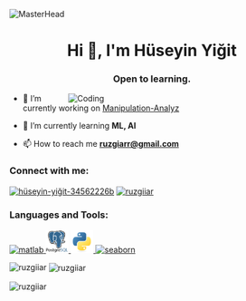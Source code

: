 ![MasterHead](https://camo.githubusercontent.com/2089c5a30ec40d4be7fc344934499d7bd17fb4924b1b4584b42ca35a808c0198/68747470733a2f2f6d65646961342e67697068792e636f6d2f6d656469612f636f7851484b415347363048724874766b742f67697068792e6769663f6369643d6563663035653437336e75393274707a6262793635616739756977676e3176387132766e3436617861707a6465616830267269643d67697068792e6769662663743d67)
<h1 align="center">Hi 👋, I'm Hüseyin Yiğit</h1>
<h3 align="center">Open to learning.</h3>
<img align="right" alt="Coding" width="400" src="https://i.pinimg.com/originals/ef/16/e4/ef16e4e68b0d3cb81e6bb8a8c3258d7e.gif">




- 🔭 I’m currently working on [Manipulation-Analyz](https://github.com/ruzgiiar/Manipulation-Analyz)

- 🌱 I’m currently learning **ML, AI**

- 📫 How to reach me **ruzgiarr@gmail.com**

<h3 align="left">Connect with me:</h3>
<p align="left">
<a href="https://linkedin.com/in/hüseyin-yiğit-34562226b" target="blank"><img align="center" src="https://raw.githubusercontent.com/rahuldkjain/github-profile-readme-generator/master/src/images/icons/Social/linked-in-alt.svg" alt="hüseyin-yiğit-34562226b" height="30" width="40" /></a>
<a href="https://www.hackerrank.com/ruzgiiar" target="blank"><img align="center" src="https://raw.githubusercontent.com/rahuldkjain/github-profile-readme-generator/master/src/images/icons/Social/hackerrank.svg" alt="ruzgiiar" height="30" width="40" /></a>
</p>

<h3 align="left">Languages and Tools:</h3>
<p align="left"> <a href="https://www.mathworks.com/" target="_blank" rel="noreferrer"> <img src="https://upload.wikimedia.org/wikipedia/commons/2/21/Matlab_Logo.png" alt="matlab" width="40" height="40"/> </a> <a href="https://www.postgresql.org" target="_blank" rel="noreferrer"> <img src="https://raw.githubusercontent.com/devicons/devicon/master/icons/postgresql/postgresql-original-wordmark.svg" alt="postgresql" width="40" height="40"/> </a> <a href="https://www.python.org" target="_blank" rel="noreferrer"> <img src="https://raw.githubusercontent.com/devicons/devicon/master/icons/python/python-original.svg" alt="python" width="40" height="40"/> </a> <a href="https://seaborn.pydata.org/" target="_blank" rel="noreferrer"> <img src="https://seaborn.pydata.org/_images/logo-mark-lightbg.svg" alt="seaborn" width="40" height="40"/> </a> </p>

<p><img align="left" src="https://github-readme-stats.vercel.app/api/top-langs?username=ruzgiiar&show_icons=true&locale=en&layout=compact" alt="ruzgiiar" /></p>

<p>&nbsp;<img align="center" src="https://github-readme-stats.vercel.app/api?username=ruzgiiar&show_icons=true&locale=en" alt="ruzgiiar" /></p>

<p><img align="center" src="https://github-readme-streak-stats.herokuapp.com/?user=ruzgiiar&" alt="ruzgiiar" /></p>
